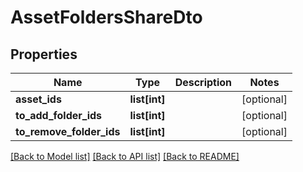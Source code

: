 # AssetFoldersShareDto

## Properties
Name | Type | Description | Notes
------------ | ------------- | ------------- | -------------
**asset_ids** | **list[int]** |  | [optional] 
**to_add_folder_ids** | **list[int]** |  | [optional] 
**to_remove_folder_ids** | **list[int]** |  | [optional] 

[[Back to Model list]](../README.md#documentation-for-models) [[Back to API list]](../README.md#documentation-for-api-endpoints) [[Back to README]](../README.md)


